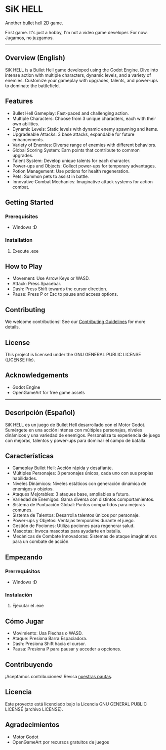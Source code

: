 # SiK HELL

Another bullet hell 2D game.

First game. It's just a hobby, I'm not a video game developer. For now.
Jugamos, no juzgamos.

--------------------------

## Overview (English)

SiK HELL is a Bullet Hell game developed using the Godot Engine. Dive into intense action with multiple characters, dynamic levels, and a variety of enemies. Customize your gameplay with upgrades, talents, and power-ups to dominate the battlefield.

## Features

- Bullet Hell Gameplay: Fast-paced and challenging action.
- Multiple Characters: Choose from 3 unique characters, each with their own abilities.
- Dynamic Levels: Static levels with dynamic enemy spawning and items.
- Upgradeable Attacks: 3 base attacks, expandable for future enhancements.
- Variety of Enemies: Diverse range of enemies with different behaviors.
- Global Scoring System: Earn points that contribute to common upgrades.
- Talent System: Develop unique talents for each character.
- Power-ups and Objects: Collect power-ups for temporary advantages.
- Potion Management: Use potions for health regeneration.
- Pets: Summon pets to assist in battle.
- Innovative Combat Mechanics: Imaginative attack systems for action combat.

## Getting Started

### Prerequisites

- Windows :D

### Installation

1. Execute .exe

## How to Play

- Movement: Use Arrow Keys or WASD.
- Attack: Press Spacebar.
- Dash: Press Shift towards the cursor direction.
- Pause: Press P or Esc to pause and access options.

## Contributing

We welcome contributions! See our [Contributing Guidelines](CONTRIBUTING.md) for more details.

## License

This project is licensed under the GNU GENERAL PUBLIC LICENSE (LICENSE file).

## Acknowledgements

- Godot Engine
- OpenGameArt for free game assets
---

## Descripción (Español)

SiK HELL es un juego de Bullet Hell desarrollado con el Motor Godot. Sumérgete en una acción intensa con múltiples personajes, niveles dinámicos y una variedad de enemigos. Personaliza tu experiencia de juego con mejoras, talentos y power-ups para dominar el campo de batalla.

## Características

- Gameplay Bullet Hell: Acción rápida y desafiante.
- Múltiples Personajes: 3 personajes únicos, cada uno con sus propias habilidades.
- Niveles Dinámicos: Niveles estáticos con generación dinámica de enemigos y objetos.
- Ataques Mejorables: 3 ataques base, ampliables a futuro.
- Variedad de Enemigos: Gama diversa con distintos comportamientos.
- Sistema de Puntuación Global: Puntos compartidos para mejoras comunes.
- Sistema de Talentos: Desarrolla talentos únicos por personaje.
- Power-ups y Objetos: Ventajas temporales durante el juego.
- Gestión de Pociones: Utiliza pociones para regenerar salud.
- Mascotas: Invoca mascotas para ayudarte en batalla.
- Mecánicas de Combate Innovadoras: Sistemas de ataque imaginativos para un combate de acción.

## Empezando

### Prerrequisitos

- Windows :D

### Instalación

1. Ejecutar el .exe

## Cómo Jugar

- Movimiento: Usa Flechas o WASD.
- Ataque: Presiona Barra Espaciadora.
- Dash: Presiona Shift hacia el cursor.
- Pausa: Presiona P para pausar y acceder a opciones.

## Contribuyendo

¡Aceptamos contribuciones! Revisa [nuestras pautas](CONTRIBUTING.md).

## Licencia

Este proyecto está licenciado bajo la Licencia GNU GENERAL PUBLIC LICENSE (archivo LICENSE).

## Agradecimientos

- Motor Godot
- OpenGameArt por recursos gratuitos de juegos
